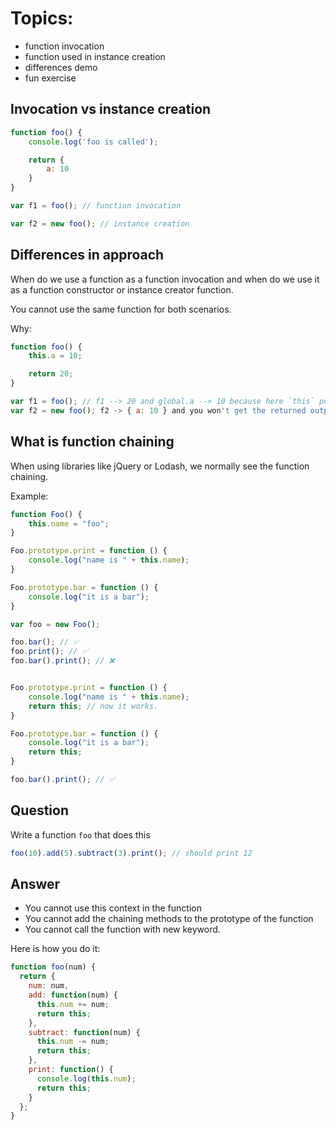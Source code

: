 
# Topics:

- function invocation
- function used in instance creation
- differences demo
- fun exercise

## Invocation vs instance creation

```javascript
function foo() {
    console.log('foo is called');

    return {
        a: 10
    }
}

var f1 = foo(); // function invocation

var f2 = new foo(); // instance creation
```

## Differences in approach
When do we use a function as a function invocation and when do we use it as a function constructor or instance creator function.

You cannot use the same function for both scenarios.

Why:

```javascript
function foo() {
    this.a = 10;

    return 20;
}

var f1 = foo(); // f1 --> 20 and global.a --> 10 because here `this` points to global context.
var f2 = new foo(); f2 -> { a: 10 } and you won't get the returned output into f2
```

## What is function chaining

When using libraries like jQuery or Lodash, we normally see the function chaining.

Example:
```javascript
function Foo() {
    this.name = "foo";
}

Foo.prototype.print = function () {
    console.log("name is " + this.name);
}

Foo.prototype.bar = function () {
    console.log("it is a bar");
}

var foo = new Foo();

foo.bar(); // ✅
foo.print(); // ✅
foo.bar().print(); // ❌


Foo.prototype.print = function () {
    console.log("name is " + this.name);
    return this; // now it works.
}

Foo.prototype.bar = function () {
    console.log("it is a bar");
    return this;
}

foo.bar().print(); // ✅

```

## Question

Write a function `foo` that does this
```javascript
foo(10).add(5).subtract(3).print(); // should print 12
```

## Answer

- You cannot use this context in the function
- You cannot add the chaining methods to the prototype of the function
- You cannot call the function with new keyword.

Here is how you do it:

```javascript
function foo(num) {
  return {
    num: num,
    add: function(num) {
      this.num += num;
      return this;
    },
    subtract: function(num) {
      this.num -= num;
      return this;
    },
    print: function() {
      console.log(this.num);
      return this;
    }
  };
}
```